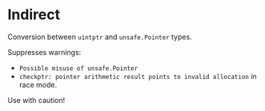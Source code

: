 # Indirect

Conversion between `uintptr` and `unsafe.Pointer` types.

Suppresses warnings:
* `Possible misuse of unsafe.Pointer`
* `checkptr: pointer arithmetic result points to invalid allocation` in race mode.

Use with caution!
